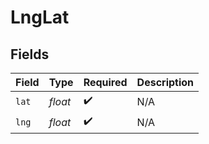 # LngLat


## Fields

| Field              | Type               | Required           | Description        |
| ------------------ | ------------------ | ------------------ | ------------------ |
| `lat`              | *float*            | :heavy_check_mark: | N/A                |
| `lng`              | *float*            | :heavy_check_mark: | N/A                |